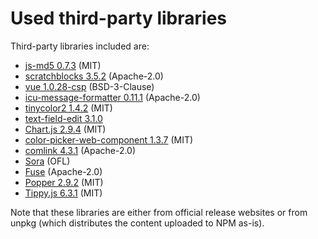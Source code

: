 # Used third-party libraries

Third-party libraries included are:
- [js-md5 0.7.3](https://raw.githubusercontent.com/emn178/js-md5/v0.7.3/build/md5.min.js) (MIT)
- [scratchblocks 3.5.2](https://scratchblocks.github.io/js/scratchblocks-v3.5.2-min.js) (Apache-2.0)
- [vue 1.0.28-csp](https://raw.githubusercontent.com/vuejs/vue/v1.0.28-csp/dist/vue.js) (BSD-3-Clause)
- [icu-message-formatter 0.11.1](https://unpkg.com/@ultraq/icu-message-formatter@0.11.1/dist/icu-message-formatter.es.min.js) (Apache-2.0)
- [tinycolor2 1.4.2](https://raw.githubusercontent.com/bgrins/TinyColor/1.4.2/dist/tinycolor-min.js) (MIT)
- [text-field-edit 3.1.0](https://unpkg.com/text-field-edit@3.1.0/index.js)
- [Chart.js 2.9.4](https://unpkg.com/chart.js@2.9.4/dist/Chart.min.js) (MIT)
- [color-picker-web-component 1.3.7](https://unpkg.com/color-picker-web-component@1.3.7/dist/color-picker-esm.min.js) (MIT)
- [comlink 4.3.1](https://unpkg.com/comlink@4.3.1/dist/umd/comlink.js) (Apache-2.0)
- [Sora](https://fonts.google.com/specimen/Sora) (OFL)
- [Fuse](https://unpkg.com/fuse.js@6.4.6/dist/fuse.basic.esm.min.js) (Apache-2.0)
- [Popper 2.9.2](https://unpkg.com/@popperjs/core@2.9.2/dist/umd/popper.min.js) (MIT)
- [Tippy.js 6.3.1](https://unpkg.com/tippy.js@6.3.1/dist/tippy-bundle.umd.min.js) (MIT)

Note that these libraries are either from official release websites or from unpkg (which distributes the content uploaded to NPM as-is).
